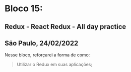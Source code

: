 # Bloco 15:

## Redux - React Redux - All day practice
## São Paulo, 24/02/2022

Nesse bloco, reforçarei a forma de como:

> Utilizar o Redux em suas aplicações;